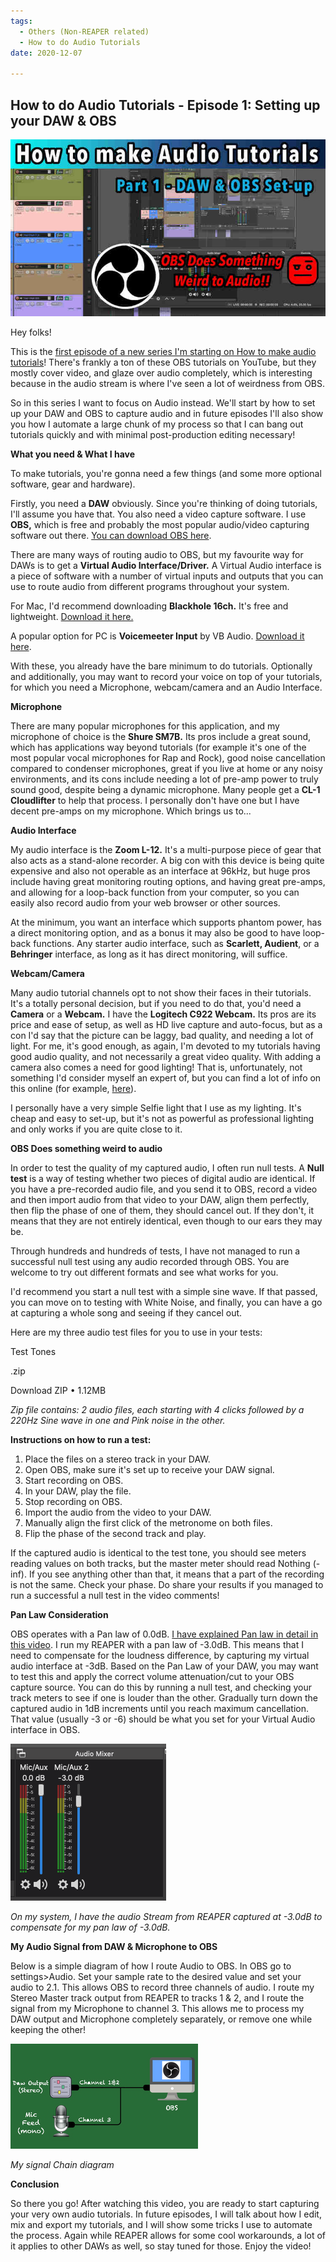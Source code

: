 ```yaml
---
tags:
  - Others (Non-REAPER related)
  - How to do Audio Tutorials
date: 2020-12-07

---
```


## How to do Audio Tutorials - Episode 1: Setting up your DAW & OBS

![](/blog/misc/1/61.jpg)

Hey folks!

This is the [first episode of a new series I'm starting on How to make audio tutorials](https://youtu.be/jRhZcC3SEyE)! There's frankly a ton of these OBS tutorials on YouTube, but they mostly cover video, and glaze over audio completely, which is interesting because in the audio stream is where I've seen a lot of weirdness from OBS.

So in this series I want to focus on Audio instead. We'll start by how to set up your DAW and OBS to capture audio and in future episodes I'll also show you how I automate a large chunk of my process so that I can bang out tutorials quickly and with minimal post-production editing necessary!

**What you need & What I have**

To make tutorials, you're gonna need a few things (and some more optional software, gear and hardware).

Firstly, you need a **DAW** obviously. Since you're thinking of doing tutorials, I'll assume you have that. You also need a video capture software. I use **OBS,** which is free and probably the most popular audio/video capturing software out there. [You can download OBS here](https://obsproject.com/download).

There are many ways of routing audio to OBS, but my favourite way for DAWs is to get a **Virtual Audio Interface/Driver.** A Virtual Audio interface is a piece of software with a number of virtual inputs and outputs that you can use to route audio from different programs throughout your system.

For Mac, I'd recommend downloading **Blackhole 16ch.** It's free and lightweight. [Download it here.](https://existential.audio/blackhole/)

A popular option for PC is **Voicemeeter Input** by VB Audio. [Download it here](https://vb-audio.com/Voicemeeter/).

With these, you already have the bare minimum to do tutorials. Optionally and additionally, you may want to record your voice on top of your tutorials, for which you need a Microphone, webcam/camera and an Audio Interface.

**Microphone**

There are many popular microphones for this application, and my microphone of choice is the **Shure SM7B.** Its pros include a great sound, which has applications way beyond tutorials (for example it's one of the most popular vocal microphones for Rap and Rock), good noise cancellation compared to condenser microphones, great if you live at home or any noisy environments, and its cons include needing a lot of pre-amp power to truly sound good, despite being a dynamic microphone. Many people get a **CL-1 Cloudlifter** to help that process. I personally don't have one but I have decent pre-amps on my microphone. Which brings us to...

**Audio Interface**

My audio interface is the **Zoom L-12.** It's a multi-purpose piece of gear that also acts as a stand-alone recorder. A big con with this device is being quite expensive and also not operable as an interface at 96kHz, but huge pros include having great monitoring routing options, and having great pre-amps, and allowing for a loop-back function from your computer, so you can easily also record audio from your web browser or other sources.

At the minimum, you want an interface which supports phantom power, has a direct monitoring option, and as a bonus it may also be good to have loop-back functions. Any starter audio interface, such as **Scarlett, Audient**, or a **Behringer** interface, as long as it has direct monitoring, will suffice.

**Webcam/Camera**

Many audio tutorial channels opt to not show their faces in their tutorials. It's a totally personal decision, but if you need to do that, you'd need a **Camera** or a **Webcam.** I have the **Logitech C922 Webcam.** Its pros are its price and ease of setup, as well as HD live capture and auto-focus, but as a con I'd say that the picture can be laggy, bad quality, and needing a lot of light. For me, it's good enough, as again, I'm devoted to my tutorials having good audio quality, and not necessarily a great video quality. With adding a camera also comes a need for good lighting! That is, unfortunately, not something I'd consider myself an expert of, but you can find a lot of info on this online (for example, [here](https://www.youtube.com/watch?v=wKt0NaMHCbM)).

I personally have a very simple Selfie light that I use as my lighting. It's cheap and easy to set-up, but it's not as powerful as professional lighting and only works if you are quite close to it.

**OBS Does something weird to audio**

In order to test the quality of my captured audio, I often run null tests. A **Null test** is a way of testing whether two pieces of digital audio are identical. If you have a pre-recorded audio file, and you send it to OBS, record a video and then import audio from that video to your DAW, align them perfectly, then flip the phase of one of them, they should cancel out. If they don't, it means that they are not entirely identical, even though to our ears they may be.

Through hundreds and hundreds of tests, I have not managed to run a successful null test using any audio recorded through OBS. You are welcome to try out different formats and see what works for you.

I'd recommend you start a null test with a simple sine wave. If that passed, you can move on to testing with White Noise, and finally, you can have a go at capturing a whole song and seeing if they cancel out.

Here are my three audio test files for you to use in your tests:

Test Tones

.zip

Download ZIP • 1.12MB

_Zip file contains: 2 audio files, each starting with 4 clicks followed by a 220Hz Sine wave in one and Pink noise in the other._

**Instructions on how to run a test:**

1.  Place the files on a stereo track in your DAW.
2.  Open OBS, make sure it's set up to receive your DAW signal.
3.  Start recording on OBS.
4.  In your DAW, play the file.
5.  Stop recording on OBS.
6.  Import the audio from the video to your DAW.
7.  Manually align the first click of the metronome on both files.
8.  Flip the phase of the second track and play.

If the captured audio is identical to the test tone, you should see meters reading values on both tracks, but the master meter should read Nothing (-inf). If you see anything other than that, it means that a part of the recording is not the same. Check your phase. Do share your results if you managed to run a successful a null test in the video comments!

**Pan Law Consideration**

OBS operates with a Pan law of 0.0dB. [I have explained Pan law in detail in this video](https://www.youtube.com/watch?v=NW--R3Go4wQ). I run my REAPER with a pan law of -3.0dB. This means that I need to compensate for the loudness difference, by capturing my virtual audio interface at -3dB. Based on the Pan Law of your DAW, you may want to test this and apply the correct volume attenuation/cut to your OBS capture source. You can do this by running a null test, and checking your track meters to see if one is louder than the other. Gradually turn down the captured audio in 1dB increments until you reach maximum cancellation. That value (usually -3 or -6) should be what you set for your Virtual Audio interface in OBS.

![](/blog/misc/1/62.png)

_On my system, I have the audio Stream from REAPER captured at -3.0dB to compensate for my pan law of -3.0dB._

**My Audio Signal from DAW & Microphone to OBS**

Below is a simple diagram of how I route Audio to OBS. In OBS go to settings>Audio. Set your sample rate to the desired value and set your audio to 2.1. This allows OBS to record three channels of audio. I route my Stereo Master track output from REAPER to tracks 1 & 2, and I route the signal from my Microphone to channel 3. This allows me to process my DAW output and Microphone completely separately, or remove one while keeping the other!

![](/blog/misc/1/63.png)

_My signal Chain diagram_

**Conclusion**

So there you go! After watching this video, you are ready to start capturing your very own audio tutorials. In future episodes, I will talk about how I edit, mix and export my tutorials, and I will show some tricks I use to automate the process. Again while REAPER allows for some cool workarounds, a lot of it applies to other DAWs as well, so stay tuned for those. Enjoy the video!

<youtube id="jRhZcC3SEyE"></youtube>

